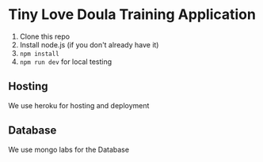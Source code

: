 # Tiny Love Doula Training Application

1. Clone this repo
2. Install node.js (if you don't already have it)
3. `npm install`
4. `npm run dev` for local testing

## Hosting

We use heroku for hosting and deployment

## Database

We use mongo labs for the Database
